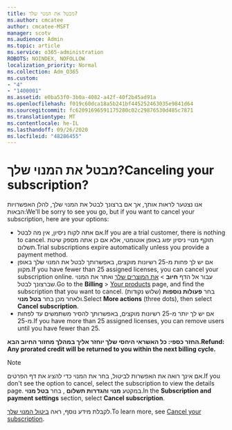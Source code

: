```yaml
---
title: מבטל את המנוי שלך?
ms.author: cmcatee
author: cmcatee-MSFT
manager: scotv
ms.audience: Admin
ms.topic: article
ms.service: o365-administration
ROBOTS: NOINDEX, NOFOLLOW
localization_priority: Normal
ms.collection: Adm_O365
ms.custom:
- "4"
- "1400001"
ms.assetid: e0ba53f0-3b0a-4082-a42f-40f2b45ad91a
ms.openlocfilehash: f019c60dca18a5b241bf445252463035e9841d64
ms.sourcegitcommit: fc62091696591175280c02c29876530d485c7871
ms.translationtype: MT
ms.contentlocale: he-IL
ms.lasthandoff: 09/26/2020
ms.locfileid: "48286455"
---
```

# <a name="canceling-your-subscription"></a><span data-ttu-id="dc852-102">מבטל את המנוי שלך?</span><span class="sxs-lookup"><span data-stu-id="dc852-102">Canceling your subscription?</span></span>

<span data-ttu-id="dc852-103">אנו נצטער לראות אותך, אך אם ברצונך לבטל את המנוי שלך, להלן האפשרויות הבאות:</span><span class="sxs-lookup"><span data-stu-id="dc852-103">We'll be sorry to see you go, but if you want to cancel your subscription, here are your options:</span></span>
  
- <span data-ttu-id="dc852-104">אם אתה לקוח ניסיון, אין מה לבטל.</span><span class="sxs-lookup"><span data-stu-id="dc852-104">If you are a trial customer, there is nothing to cancel.</span></span> <span data-ttu-id="dc852-105">תוקף מנויי ניסיון יפוג באופן אוטומטי, אלא אם כן אתה מספק שיטת תשלום.</span><span class="sxs-lookup"><span data-stu-id="dc852-105">Trial subscriptions expire automatically unless you provide a payment method.</span></span>
- <span data-ttu-id="dc852-106">אם יש לך פחות מ-25 רשיונות מוקצים, באפשרותך לבטל את המנוי שלך באופן מקוון.</span><span class="sxs-lookup"><span data-stu-id="dc852-106">If you have fewer than 25 assigned licenses, you can cancel your subscription online.</span></span> <span data-ttu-id="dc852-107">עבור אל הדף **חיוב** \> [את המוצרים שלך](https://go.microsoft.com/fwlink/p/?linkid=842054) ואתר את המנוי שברצונך לבטל.</span><span class="sxs-lookup"><span data-stu-id="dc852-107">Go to the **Billing** \> [Your products](https://go.microsoft.com/fwlink/p/?linkid=842054) page, and find the subscription that you want to cancel.</span></span> <span data-ttu-id="dc852-108">בחר **פעולות נוספות** (שלוש נקודות) ולאחר מכן בחר **בטל מנוי**.</span><span class="sxs-lookup"><span data-stu-id="dc852-108">Select **More actions** (three dots), then select **Cancel subscription**.</span></span>
- <span data-ttu-id="dc852-109">אם יש לך יותר מ-25 רשיונות מוקצים, באפשרותך להסיר משתמשים עד לפחות מ-25.</span><span class="sxs-lookup"><span data-stu-id="dc852-109">If you have more than 25 assigned licenses, you can remove users until you have fewer than 25.</span></span>
  
<span data-ttu-id="dc852-110">**החזר כספי: כל האשראי היחסי שלך יוחזר אליך במהלך מחזור החיוב הבא.**</span><span class="sxs-lookup"><span data-stu-id="dc852-110">**Refund: Any prorated credit will be returned to you within the next billing cycle.**</span></span>

> [!NOTE]
> <span data-ttu-id="dc852-111">אם אינך רואה את האפשרות לביטול, בחר את המנוי כדי להציג את דף הפרטים.</span><span class="sxs-lookup"><span data-stu-id="dc852-111">If you don't see the option to cancel, select the subscription to view the details page.</span></span> <span data-ttu-id="dc852-112">במקטע **מנוי והגדרות תשלום** , בחר **בטל מנוי**.</span><span class="sxs-lookup"><span data-stu-id="dc852-112">In the **Subscription and payment settings** section, select **Cancel subscription**.</span></span>

<span data-ttu-id="dc852-113">לקבלת מידע נוסף, ראה [ביטול המנוי שלך](https://docs.microsoft.com/microsoft-365/commerce/subscriptions/cancel-your-subscription).</span><span class="sxs-lookup"><span data-stu-id="dc852-113">To learn more, see [Cancel your subscription](https://docs.microsoft.com/microsoft-365/commerce/subscriptions/cancel-your-subscription).</span></span>